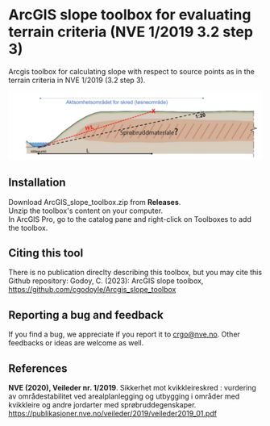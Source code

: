 # ArcGIS slope toolbox for evaluating terrain criteria (NVE 1/2019 3.2 step 3)
Arcgis toolbox for calculating slope with respect to source points as in the terrain criteria in NVE 1/2019 (3.2 step 3).

![terrengkriterier](terrengkriterier.png)


## Installation
Download ArcGIS_slope_toolbox.zip from **Releases**. <br />
Unzip the toolbox's content on your computer. <br />In ArcGIS Pro, go to the catalog pane and right-click on Toolboxes to add the toolbox.

## Citing this tool
There is no publication direclty describing this toolbox, but you may cite this Github repository: 
Godoy, C. (2023): ArcGIS slope toolbox, https://github.com/cgodoyle/Arcgis_slope_toolbox

## Reporting a bug and feedback
If you find a bug, we appreciate if you report it to crgo@nve.no. Other feedbacks or ideas are welcome as well.

## References
**NVE (2020), Veileder nr. 1/2019**. Sikkerhet mot kvikkleireskred : vurdering av områdestabilitet ved
arealplanlegging og utbygging i områder med kvikkleire og andre jordarter med sprøbruddegenskaper.
https://publikasjoner.nve.no/veileder/2019/veileder2019_01.pdf

